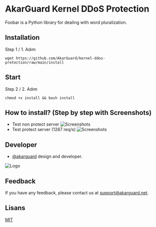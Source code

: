 # AkarGuard Kernel DDoS Protection

Foobar is a Python library for dealing with word pluralization.

## Installation

Step 1 / 1. Adım
```
wget https://github.com/AkarGuard/kernel-ddos-protection/raw/main/install
```

## Start
Step 2 / 2. Adım
```
chmod +x install && bash install

```

## How to install? (Step by step with Screenshots)

* Test non protect server
![Screenshots](https://media.discordapp.net/attachments/1049033401958670426/1049034815573340280/image.png?width=1440&height=444)
* Test protect server (1287 req/s)
![Screenshots](https://cdn.discordapp.com/attachments/997618925590282260/1049509288726495322/image.png)

## Developer

- [@akarguard](https://www.github.com/akarguard) design and developer.

  
![Logo](https://media.discordapp.net/attachments/1031646083539021847/1037499672610222130/hero-logo.png)

    
## Feedback

If you have any feedback, please contact us at support@akarguard.net.
  
## Lisans

[MIT](https://choosealicense.com/licenses/mit/)

  
